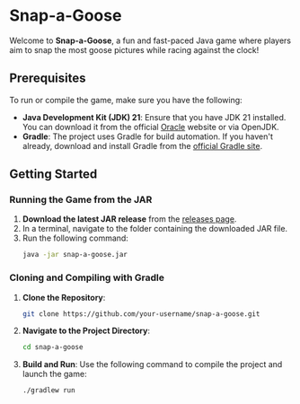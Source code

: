 # Snap-a-Goose

Welcome to **Snap-a-Goose**, a fun and fast-paced Java game where players aim to snap the most goose pictures while racing against the clock!

## Prerequisites

To run or compile the game, make sure you have the following:

- **Java Development Kit (JDK) 21**: Ensure that you have JDK 21 installed. You can download it from the official [Oracle](https://www.oracle.com/java/technologies/javase/jdk21-archive-downloads.html) website or via OpenJDK.
- **Gradle**: The project uses Gradle for build automation. If you haven't already, download and install Gradle from the [official Gradle site](https://gradle.org/install/).

## Getting Started

### Running the Game from the JAR

1. **Download the latest JAR release** from the [releases page](https://github.com/beyer-rebecca/snap-a-goose/releases/tag/1.0.0).
2. In a terminal, navigate to the folder containing the downloaded JAR file.
3. Run the following command:
    ```bash
    java -jar snap-a-goose.jar
    ```

### Cloning and Compiling with Gradle

1. **Clone the Repository**:
    ```bash
    git clone https://github.com/your-username/snap-a-goose.git
    ```

2. **Navigate to the Project Directory**:
    ```bash
    cd snap-a-goose
    ```

3. **Build and Run**:
    Use the following command to compile the project and launch the game:
    ```bash
    ./gradlew run
    ```
